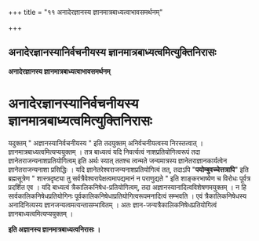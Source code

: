 +++
title = "११ अनादेरज्ञानस्य ज्ञानमात्रबाध्यत्वाभावसमर्थनम्"

+++


## अनादेरज्ञानस्यानिर्वचनीयस्य ज्ञानमात्रबाध्यत्वमित्युक्तिनिरासः

**अनादेरज्ञानस्य ज्ञानमात्रबाध्यत्वाभावसमर्थनम्**

# अनादेरज्ञानस्यानिर्वचनीयस्य ज्ञानमात्रबाध्यत्वमित्युक्तिनिरासः

यदुक्तम् " अज्ञानस्यानिर्वचनीयस्य " इति तदयुक्तम् अनिर्वचनीयत्वस्य निरस्तत्वात् । ज्ञानमात्रबाध्यत्वमित्यप्ययुक्तम् । तत्र बाध्यत्वं यदि निवर्त्यत्वं नाशप्रतियोगित्वरूपं तदा ज्ञानेतराजन्यनाशप्रतियोगित्वम् इति अर्थः स्यात् ततश्च त्वन्मते जन्यमात्रस्य ज्ञानेतराज्ञानकार्यत्वेन ज्ञानेतराजन्यनाशा प्रसिद्धिः । यदि ज्ञानेतरेश्वराजन्यनाशप्रतियोगित्वं तत्, तदाऽपि "**पयोम्बुवच्चेत्तत्रापि**" इति ब्रह्मसूत्रेण " शास्त्रदृष्ट्या तु सर्वत्रैवेश्वरापेक्षत्वमापद्यमानं न पराणुद्यते " इति शाङ्करभाष्येण च विरोधः पूर्वत्र प्रदर्शित एव । यदि बाध्यत्वं त्रैकालिकनिषेध-प्रतियोगित्वम्, तदा अज्ञानस्यानादित्वविशेषणमयुक्तम् । न हि सार्वकालिकनिषेधप्रतियोगिनः पूर्वकालिकनिषेधाप्रतियोगित्वरूपमनादित्वं सम्भवति । एवं त्रैकालिकनिषेधस्य अनादिनित्यस्य ज्ञानजन्यत्वमत्यन्तासम्भावितम् । अतः ज्ञान-जन्यत्रैकालिकनिषेधप्रतियोगित्वं ज्ञानबाध्यत्वमित्यप्ययुक्तम् ।

**इति अज्ञानस्य ज्ञानमात्रबाध्यत्वनिरासः ।**

